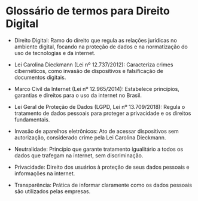 # Glossário de termos para Direito Digital

* Direito Digital: Ramo do direito que regula as relações jurídicas no ambiente digital, focando na proteção de dados e na normatização do uso de tecnologias e da internet.

* Lei Carolina Dieckmann (Lei nº 12.737/2012): Caracteriza crimes cibernéticos, como invasão de dispositivos e falsificação de documentos digitais.

* Marco Civil da Internet (Lei nº 12.965/2014): Estabelece princípios, garantias e direitos para o uso da internet no Brasil.

* Lei Geral de Proteção de Dados (LGPD, Lei nº 13.709/2018): Regula o tratamento de dados pessoais para proteger a privacidade e os direitos fundamentais.

* Invasão de aparelhos eletrônicos: Ato de acessar dispositivos sem autorização, considerado crime pela Lei Carolina Dieckmann.

* Neutralidade: Princípio que garante tratamento igualitário a todos os dados que trafegam na internet, sem discriminação.

* Privacidade: Direito dos usuários à proteção de seus dados pessoais e informações na internet.

* Transparência: Prática de informar claramente como os dados pessoais são utilizados pelas empresas.
